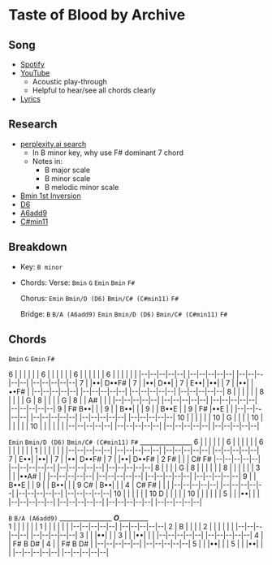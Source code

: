 <!-- cspell:disable -->
# Taste of Blood by Archive


## Song
* [Spotify][1]
* [YouTube][2]
    * Acoustic play-through
    * Helpful to hear/see all chords clearly
* [Lyrics][3]


## Research
* [perplexity.ai search][4]
    * In B minor key, why use F# dominant 7 chord
    * Notes in:
        * B major scale
        * B minor scale
        * B melodic minor scale
* [Bmin 1st Inversion][5]
* [D6][6]
* [A6add9][7]
* [C#min11][8]


## Breakdown
* Key: `B minor`
* Chords:
    Verse:
    `Bmin`    `G`    `Emin`    `Bmin`    `F#`

    Chorus:
    `Emin`    `Bmin/D (D6)`    `Bmin/C# (C#min11)`    `F#`
    
    Bridge:
    `B`    `B/A (A6add9)`    `Emin`    `Bmin/D (D6)`    `Bmin/C# (C#min11)`    `F#`


## Chords
  `Bmin`                 `G`                    `Emin`                `F#`

   6 |  |  |  |  |  |     6 |  |  |  |  |  |     6 |  |  |  |  |  |    6 |  |  |  |  |  |
     |--|--|--|--|--|       |--|--|--|--|--|       |--|--|--|--|--|      |--|--|--|--|--|
   7 |  |••|  D••F# |     7 |  |••|  D••|  |     7 |  E••|  |••|  |    7 |  |••|  |••F# |
     |--|--|--|--|--|       |--|--|--|--|--|       |--|--|--|--|--|      |--|--|--|--|--|
   8 |  |  |  |  |  |     8 |  |  |  |  G  |     8 |  |  |  |  G  |    8 |  |  A# |  |  |
     |--|--|--|--|--|       |--|--|--|--|--|       |--|--|--|--|--|      |--|--|--|--|--|
   9 |  F# B••|  |  |     9 |  |  B••|  |  |     9 |  |  B••E  |  |    9 |  F# |••E  |  |
     |--|--|--|--|--|       |--|--|--|--|--|       |--|--|--|--|--|      |--|--|--|--|--|
  10 |  |  |  |  |  |    10 |  G  |  |  |  |    10 |  |  |  |  |  |   10 |  |  |  |  |  |
     |--|--|--|--|--|       |--|--|--|--|--|       |--|--|--|--|--|      |--|--|--|--|--|

  
  `Emin`                 `Bmin/D (D6)`          `Bmin/C# (C#min11)`    `F#`
                                                                          ________________
   6 |  |  |  |  |  |     6 |  |  |  |  |  |     6 |  |  |  |  |  |     1 |  |  |  |  |  |
     |--|--|--|--|--|       |--|--|--|--|--|       |--|--|--|--|--|       |--|--|--|--|--|
   7 |  E••|  |••|  |     7 |  |••|  D••F# |     7 |  |••|  D••F# |     2 F# |  |  |  C# F#
     |--|--|--|--|--|       |--|--|--|--|--|       |--|--|--|--|--|       |--|--|--|--|--|
   8 |  |  |  |  G  |     8 |  |  |  |  |  |     8 |  |  |  |  |  |     3 |  |  |••A# |  |
     |--|--|--|--|--|       |--|--|--|--|--|       |--|--|--|--|--|       |--|--|--|--|--|
   9 |  |  B••E  |  |     9 |  |  B••|  |  |     9 C# |  B••|  |  |     4 |  C# F# |  |  |
     |--|--|--|--|--|       |--|--|--|--|--|       |--|--|--|--|--|       |--|--|--|--|--|
  10 |  |  |  |  |  |    10 D  |  |  |  |  |    10 |  |  |  |  |  |     5 |  |  |••|  |  |
     |--|--|--|--|--|       |--|--|--|--|--|       |--|--|--|--|--|       |--|--|--|--|--|

  
  `B`                    `B/A (A6add9)`
     ________________       ___O____________                   
   1 |  |  |  |  |  |     1 |  |  |  |  |  |
     |--|--|--|--|--|       |--|--|--|--|--|
   2 |  B  |  |  |  |     2 |  |  |  |  |  |
     |--|--|--|--|--|       |--|--|--|--|--|
   3 |  |  |••|  |  |     3 |  |  |••|  |  |
     |--|--|--|--|--|       |--|--|--|--|--|
   4 |  |  F# B  D# |     4 |  |  F# B  D# |
     |--|--|--|--|--|       |--|--|--|--|--|
   5 |  |  |••|  |  |     5 |  |  |••|  |  |
     |--|--|--|--|--|       |--|--|--|--|--|



<!-- LINKS -------------------------------------------------------------------->

[1]: <https://open.spotify.com/track/7H1ERWZ3a60wLOW1w4EM9U?si=edc6f12739294c07> (Spotify)
[2]: <https://www.youtube.com/watch?v=llQjWZpfM80> (YouTube)
[3]: <https://genius.com/Archive-taste-of-blood-lyrics> (Lyrics)
[4]: <https://www.perplexity.ai/search/bd06bd3d-10cd-4e53-8232-5f172d8a1be8?s=c> (perplexity.ai search)
[5]: <https://www.key-notes.com/blog/b-minor-chord#:~:text=Inversions%20of%20the%20B%20minor%20Chord&text=If%20the%20third%20of%20the,%2Dsharp%20is%20a%20fifth.)> (Bmin 1st Inversion)
[6]: <https://www.fachords.com/guitar-chord/d/6/#:~:text=The%20notes%20in%20this%20chord,in%20easy%20and%20relaxed%20songs.> (D6)
[7]: <https://www.guitar-chords.org.uk/a-major6-add9-chord.html#:~:text=A6%2F9%20chord%20attributes%3A&text=Notes%20in%20the%20chord%3A%20A,add%209)%20%2D%20A6%2F9> (A6add9)
[8]: <https://www.scales-chords.com/chord/guitar/C%23minor11> (C#min11)

